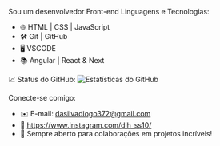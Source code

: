 Sou um desenvolvedor Front-end
 Linguagens e Tecnologias:
- 🌐 HTML | CSS | JavaScript
- 🛠️ Git | GitHub
- 🖥️ VSCODE
- 📚 Angular | React & Next

 

 📈 Status do GitHub:
![Estatísticas do GitHub](https://github-readme-stats.vercel.app/api?username=seu-usuario&show_icons=true&theme=radical)

 Conecte-se comigo:
- ✉️ E-mail: dasilvadiogo372@gmail.com
- 💼 https://www.instagram.com/dih_ss10/
- 🚀 Sempre aberto para colaborações em projetos incríveis!

